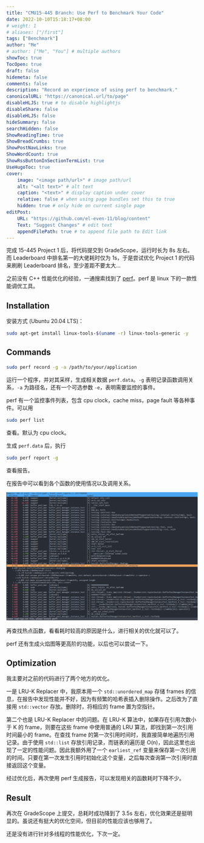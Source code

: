 ```yaml
---
title: "CMU15-445 Branch: Use Perf to Benchmark Your Code"
date: 2022-10-10T15:18:17+08:00
# weight: 1
# aliases: ["/first"]
tags: ["Benchmark"]
author: "Me"
# author: ["Me", "You"] # multiple authors
showToc: true
TocOpen: true
draft: false
hidemeta: false
comments: false
description: "Record an experience of using perf to benchmark."
canonicalURL: "https://canonical.url/to/page"
disableHLJS: true # to disable highlightjs
disableShare: false
disableHLJS: false
hideSummary: false
searchHidden: false
ShowReadingTime: true
ShowBreadCrumbs: true
ShowPostNavLinks: true
ShowWordCount: true
ShowRssButtonInSectionTermList: true
UseHugoToc: true
cover:
    image: "<image path/url>" # image path/url
    alt: "<alt text>" # alt text
    caption: "<text>" # display caption under cover
    relative: false # when using page bundles set this to true
    hidden: true # only hide on current single page
editPost:
    URL: "https://github.com/el-even-11/blog/content"
    Text: "Suggest Changes" # edit text
    appendFilePath: true # to append file path to Edit link
---
```


完成 15-445 Project 1 后，将代码提交到 GradeScope，运行时长为 8s 左右。而 Leaderboard 中排名第一的大佬耗时仅为 1s，于是尝试优化 Project 1 的代码来刷刷 Leaderboard 排名，至少差距不要太大...

之前没有 C++ 性能优化的经验，一通搜索找到了 [perf](https://perf.wiki.kernel.org/index.php/Main_Page)。perf 是 linux 下的一款性能调优工具。

## Installation

安装方式 (Ubuntu 20.04 LTS)：
```bash
sudo apt-get install linux-tools-$(uname -r) linux-tools-generic -y
```

## Commands

```bash
sudo perf record -g -a /path/to/your/application
```
运行一个程序，并对其采样，生成相关数据 `perf.data`。`-g` 表明记录函数调用关系，`-a` 为路径名，还有一个可选参数 `-e`，表明需要监控的事件。

perf 有一个监控事件列表，包含 cpu clock，cache miss，page fault 等各种事件。可以用
```bash
sudo perf list
```
查看。默认为 cpu clock。

生成 `perf.data` 后，执行
```bash
sudo perf report -g
```
查看报告。

在报告中可以看到各个函数的使用情况以及调用关系。

![](../../imgs/15-445-b-1.png)

再查找热点函数，看看耗时较高的原因是什么，进行相关的优化就可以了。

perf 还有生成火焰图等更高阶的功能，以后也可以尝试一下。

## Optimization

我主要对之前的代码进行了两个地方的优化。

一是 LRU-K Replacer 中，我原本用一个 `std::unordered_map` 存储 frames 的信息，在报告中发现性能并不好，因为有频繁的哈希表插入删除操作。之后改为了直接用 `std::vector` 存放。删除时，将相应的 frame 置为空指针。 

第二个也是 LRU-K Replacer 中的问题。在 LRU-K 算法中，如果存在引用次数小于 K 的 frame，则要在这些 frame 中使用普通的 LRU 算法，即找到第一次引用时间最小的 frame。在查找 frame 的第一次引用时间时，我直接简单地遍历引用记录。由于使用 `std::list` 存放引用记录，而链表的遍历是 O(n)，因此这里也出现了一定的性能问题。因此我额外用了一个 `earliest_ref` 变量来保存第一次引用的时间。只要在第一次发生引用时初始化这个变量，之后每次查询第一次引用时直接返回这个变量。

经过优化后，再次使用 perf 生成报告，可以发现相关的函数耗时下降不少。

## Result

再次在 GradeScope 上提交，总耗时成功降到了 3.5s 左右，优化效果还是挺明显的。虽说还有挺大的优化空间，但目前的性能应该也够用了。

还是没有进行针对多线程的性能优化，下次一定。